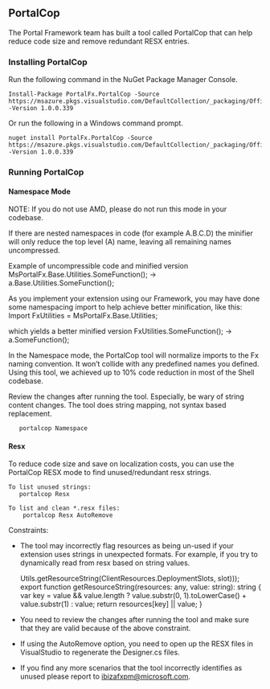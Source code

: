 ## PortalCop
The Portal Framework team has built a tool called PortalCop that can help reduce code size and remove redundant RESX entries.

### Installing PortalCop

Run the following command in the NuGet Package Manager Console.

```
Install-Package PortalFx.PortalCop -Source https://msazure.pkgs.visualstudio.com/DefaultCollection/_packaging/Official/nuget/v3/index.json -Version 1.0.0.339
```

Or run the following in a Windows command prompt.

```
nuget install PortalFx.PortalCop -Source https://msazure.pkgs.visualstudio.com/DefaultCollection/_packaging/Official/nuget/v3/index.json -Version 1.0.0.339
```

### Running PortalCop 

#### Namespace Mode

NOTE: If you do not use AMD, please do not run this mode in your codebase.

If there are nested namespaces in code (for example A.B.C.D) the minifier will only reduce the top level (A) name, leaving all remaining names uncompressed.

Example of uncompressible code and minified version
        MsPortalFx.Base.Utilities.SomeFunction(); -> a.Base.Utilities.SomeFunction();

As you implement your extension using our Framework, you may have done some namespacing import to help achieve better minification, like this:
        Import FxUtilities = MsPortalFx.Base.Utilities;

which yields a better minified version
        FxUtilities.SomeFunction(); -> a.SomeFunction();

In the Namespace mode, the PortalCop tool will normalize imports to the Fx naming convention. It won’t collide with any predefined names you defined. Using this tool, we achieved up to 10% code reduction in most of the Shell codebase.

Review the changes after running the tool. Especially, be wary of string content changes. The tool does string mapping, not syntax based replacement.
 
```
   portalcop Namespace
```

#### Resx

To reduce code size and save on localization costs, you can use the PortalCop RESX mode to find unused/redundant resx strings. 

```
To list unused strings:
   portalcop Resx
   
To list and clean *.resx files:
    portalcop Resx AutoRemove
```

Constraints:

- The tool may incorrectly flag resources as being un-used if your extension uses strings in unexpected formats. 
  For example, if you try to dynamically read from resx based on string values.
    
  Utils.getResourceString(ClientResources.DeploymentSlots, slot)));
  export function getResourceString(resources: any, value: string): string {
        var key = value && value.length ? value.substr(0, 1).toLowerCase() + value.substr(1) : value;
        return resources[key] || value;
   }

- You need to review the changes after running the tool and make sure that they are valid because of the above constraint.
- If using the AutoRemove option, you need to open up the RESX files in VisualStudio to regenerate the Designer.cs files.
- If you find any more scenarios that the tool incorrectly identifies as unused please report to 
<a href="mailto:ibizafxpm@microsoft.com?subject=Scenario still in use">ibizafxpm@microsoft.com</a>.

